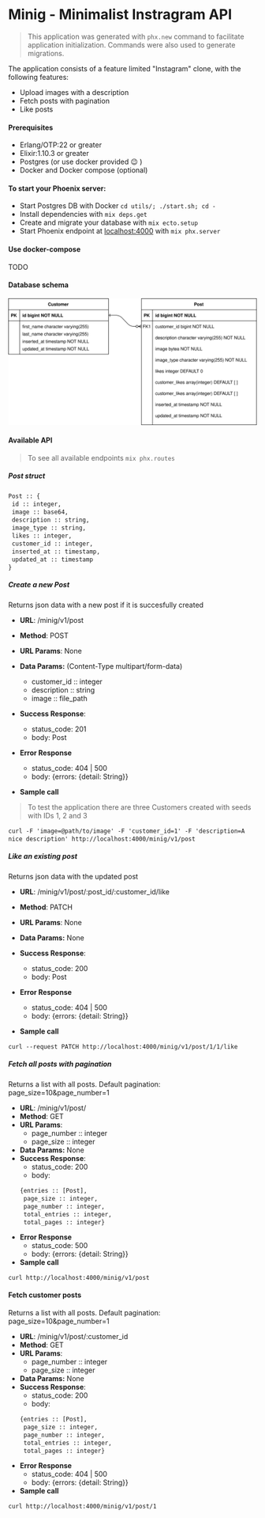 # Minig - Minimalist Instragram API
> This application was generated with `phx.new` command to facilitate application initialization.
> Commands were also used to generate migrations.

The application consists of a feature limited "Instagram" clone, with the following features:
  - Upload images with a description
  - Fetch posts with pagination
  - Like posts

#### Prerequisites
  - Erlang/OTP:22 or greater
  - Elixir:1.10.3 or greater
  - Postgres (or use docker provided :wink: )
  - Docker and Docker compose (optional)

#### To start your Phoenix server:
  * Start Postgres DB with Docker `cd utils/; ./start.sh; cd -`
  * Install dependencies with `mix deps.get`
  * Create and migrate your database with `mix ecto.setup`
  * Start Phoenix endpoint at [localhost:4000](localhost:4000) with `mix phx.server`

#### Use docker-compose
  TODO

#### Database schema
![](utils/database_schema.svg)

#### Available API
> To see all available endpoints `mix phx.routes`

##### Post struct
```
Post :: {
 id :: integer,
 image :: base64,
 description :: string,
 image_type :: string,
 likes :: integer,
 customer_id :: integer,
 inserted_at :: timestamp,
 updated_at :: timestamp
}
```

##### Create a new Post
Returns json data with a new post if it is succesfully created
- **URL**: /minig/v1/post
- **Method**: POST
- **URL Params**: None
- **Data Params:** (Content-Type multipart/form-data)
    - customer\_id :: integer
    - description :: string
    - image :: file_path
- **Success Response**:
    - status_code: 201
    - body: Post

- **Error Response**
    - status_code: 404 | 500
    - body: {errors: {detail: String}}
- **Sample call**
> To test the application there are three Customers created with seeds with IDs
> 1, 2 and 3
```
curl -F 'image=@path/to/image' -F 'customer_id=1' -F 'description=A nice description' http://localhost:4000/minig/v1/post
```

##### Like an existing post
Returns json data with the updated post
- **URL**: /minig/v1/post/:post_id/:customer_id/like
- **Method**: PATCH
- **URL Params**: None
- **Data Params:** None
- **Success Response**:
    - status_code: 200
    - body: Post

- **Error Response**
    - status_code: 404 | 500
    - body: {errors: {detail: String}}
- **Sample call**
```
curl --request PATCH http://localhost:4000/minig/v1/post/1/1/like
```

##### Fetch all posts with pagination
Returns a list with all posts.
Default pagination: page_size=10&page_number=1
- **URL**: /minig/v1/post/
- **Method**: GET
- **URL Params**:
    - page_number :: integer
    - page_size :: integer
- **Data Params:** None
- **Success Response**:
    - status_code: 200
    - body:
    ```
    {entries :: [Post],
     page_size :: integer,
     page_number :: integer,
     total_entries :: integer,
     total_pages :: integer}
    ```
- **Error Response**
    - status_code: 500
    - body: {errors: {detail: String}}
- **Sample call**
```
curl http://localhost:4000/minig/v1/post
```

#### Fetch customer posts
Returns a list with all posts.
Default pagination: page_size=10&page_number=1
- **URL**: /minig/v1/post/:customer_id
- **Method**: GET
- **URL Params**:
    - page_number :: integer
    - page_size :: integer
- **Data Params:** None
- **Success Response**:
    - status_code: 200
    - body:
    ```
    {entries :: [Post],
     page_size :: integer,
     page_number :: integer,
     total_entries :: integer,
     total_pages :: integer}
    ```
- **Error Response**
    - status_code: 404 | 500
    - body: {errors: {detail: String}}
- **Sample call**
```
curl http://localhost:4000/minig/v1/post/1
```
